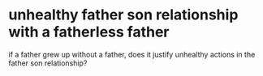 # unhealthy father son relationship with a fatherless father

if a father grew up without a father, does it justify unhealthy actions in the father son relationship?